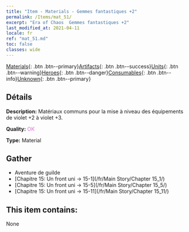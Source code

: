 ```yaml
---
title: "Item - Materials - Gemmes fantastiques +2"
permalink: /Items/mat_51/
excerpt: "Era of Chaos  Gemmes fantastiques +2"
last_modified_at: 2021-04-11
locale: fr
ref: "mat_51.md"
toc: false
classes: wide
---
```

 [Materials](/fr/Items/){: .btn .btn--primary}[Artifacts](/fr/Items/Artifacts/){: .btn .btn--success}[Units](/fr/Items/Units/){: .btn .btn--warning}[Heroes](/fr/Items/Heroes/){: .btn .btn--danger}[Consumables](/fr/Items/Consumables/){: .btn .btn--info}[Unknown](/fr/Items/Unknown/){: .btn .btn--primary}

## Détails
 **Description:** Matériaux communs pour la mise à niveau des équipements de violet +2 à violet +3.

 **Quality:** <span style="color: #DA70D6">OK</span>

 **Type:** Material

## Gather

*    Aventure de guilde 
*    [Chapitre 15: Un front uni -> 15-1](/fr/Main Story/Chapter 15_1/) 
*    [Chapitre 15: Un front uni -> 15-5](/fr/Main Story/Chapter 15_5/) 
*    [Chapitre 15: Un front uni -> 15-11](/fr/Main Story/Chapter 15_11/) 

## This item contains:

  None

